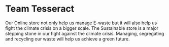 # Team Tesseract
Our Online store not only help us manage E-waste but it will also help us fight the climate crisis on a bigger scale. 
The Sustainable store is a major stepping stone in our fight against the climate crisis. 
Managing, segregating and recycling our waste will help us achieve a green future.
